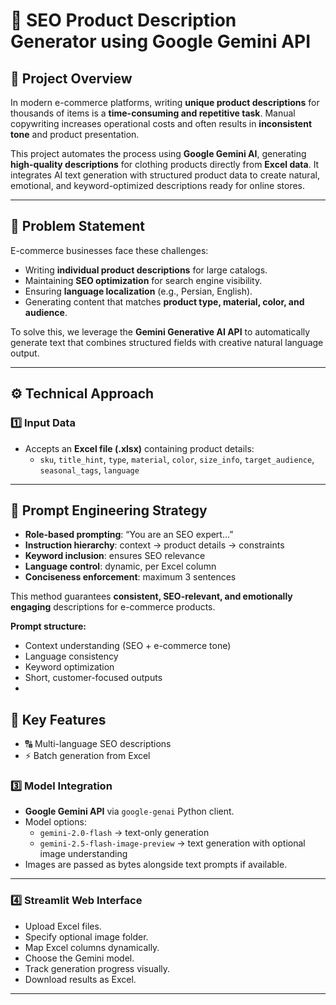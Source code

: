 # 📝 SEO Product Description Generator using Google Gemini API

## 📌 Project Overview
In modern e-commerce platforms, writing **unique product descriptions** for thousands of items is a **time-consuming and repetitive task**. Manual copywriting increases operational costs and often results in **inconsistent tone** and product presentation.

This project automates the process using **Google Gemini AI**, generating **high-quality descriptions** for clothing products directly from **Excel data**. It integrates AI text generation with structured product data to create natural, emotional, and keyword-optimized descriptions ready for online stores.

---

## 🎯 Problem Statement
E-commerce businesses face these challenges:

- Writing **individual product descriptions** for large catalogs.
- Maintaining **SEO optimization** for search engine visibility.
- Ensuring **language localization** (e.g., Persian, English).
- Generating content that matches **product type, material, color, and audience**.

To solve this, we leverage the **Gemini Generative AI API** to automatically generate text that combines structured fields with creative natural language output.

---

## ⚙️ Technical Approach

### 1️⃣ Input Data
- Accepts an **Excel file (.xlsx)** containing product details:
  - `sku`, `title_hint`, `type`, `material`, `color`, `size_info`, `target_audience`, `seasonal_tags`, `language`

---
## 🧱 Prompt Engineering Strategy
- **Role-based prompting**: “You are an SEO expert…”  
- **Instruction hierarchy**: context → product details → constraints  
- **Keyword inclusion**: ensures SEO relevance  
- **Language control**: dynamic, per Excel column  
- **Conciseness enforcement**: maximum 3 sentences  

This method guarantees **consistent, SEO-relevant, and emotionally engaging** descriptions for e-commerce products.

**Prompt structure:**
- Context understanding (SEO + e-commerce tone)
- Language consistency
- Keyword optimization
- Short, customer-focused outputs
- 
## 🧩 Key Features
- 🔠 Multi-language SEO descriptions   
- ⚡ Batch generation from Excel  



### 3️⃣ Model Integration
- **Google Gemini API** via `google-genai` Python client.
- Model options:
  - `gemini-2.0-flash` → text-only generation
  - `gemini-2.5-flash-image-preview` → text generation with optional image understanding
- Images are passed as bytes alongside text prompts if available.

---

### 4️⃣ Streamlit Web Interface
- Upload Excel files.
- Specify optional image folder.
- Map Excel columns dynamically.
- Choose the Gemini model.
- Track generation progress visually.
- Download results as Excel.

---
